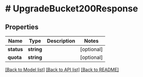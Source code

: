 # # UpgradeBucket200Response

## Properties

Name | Type | Description | Notes
------------ | ------------- | ------------- | -------------
**status** | **string** |  | [optional]
**quota** | **string** |  | [optional]

[[Back to Model list]](../../README.md#models) [[Back to API list]](../../README.md#endpoints) [[Back to README]](../../README.md)
